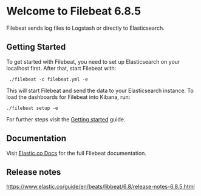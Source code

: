# Welcome to Filebeat 6.8.5

Filebeat sends log files to Logstash or directly to Elasticsearch.

## Getting Started

To get started with Filebeat, you need to set up Elasticsearch on
your localhost first. After that, start Filebeat with:

     ./filebeat -c filebeat.yml -e

This will start Filebeat and send the data to your Elasticsearch
instance. To load the dashboards for Filebeat into Kibana, run:

    ./filebeat setup -e

For further steps visit the
[Getting started](https://www.elastic.co/guide/en/beats/filebeat/6.8/filebeat-getting-started.html) guide.

## Documentation

Visit [Elastic.co Docs](https://www.elastic.co/guide/en/beats/filebeat/6.8/index.html)
for the full Filebeat documentation.

## Release notes

https://www.elastic.co/guide/en/beats/libbeat/6.8/release-notes-6.8.5.html
